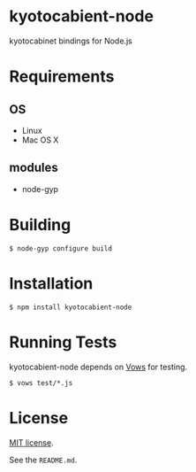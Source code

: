 # kyotocabient-node
kyotocabinet bindings for Node.js


# Requirements

## OS

- Linux
- Mac OS X

## modules

- node-gyp


# Building

    $ node-gyp configure build


# Installation

    $ npm install kyotocabient-node


# Running Tests

kyotocabient-node depends on [Vows](http://vowsjs.org/) for testing.

    $ vows test/*.js


# License

[MIT license](http://www.opensource.org/licenses/mit-license.php).

See the `README.md`.
